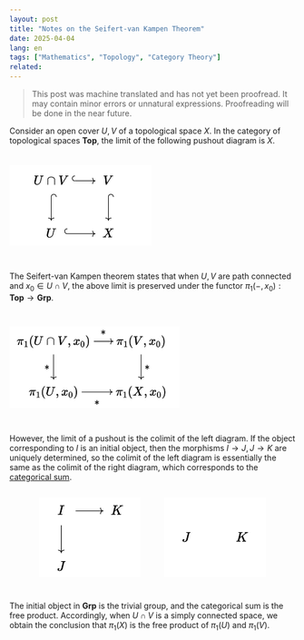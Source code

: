 ```yaml
---
layout: post
title: "Notes on the Seifert-van Kampen Theorem"
date: 2025-04-04
lang: en
tags: ["Mathematics", "Topology", "Category Theory"]
related:
---
```


> This post was machine translated and has not yet been proofread. It may contain minor errors or unnatural expressions. Proofreading will be done in the near future.

Consider an open cover $U, V$ of a topological space $X$. In the category of topological spaces $\mathbf{Top}$, the limit of the following pushout diagram is $X$.

<img src="/public/seifert-1.png" style="margin: 1.5em auto 2em auto; width: 250px">

The Seifert-van Kampen theorem states that when $U, V$ are path connected and $x_0 \in U \cap V$, the above limit is preserved under the functor $\pi_1(-, x_0): \mathbf{Top} \to \mathbf{Grp}$.

<img src="/public/seifert-2.png" style="margin: 2em auto; width: 300px">

However, the limit of a pushout is the colimit of the left diagram. If the object corresponding to $I$ is an initial object, then the morphisms $I \to J, J \to K$ are uniquely determined, so the colimit of the left diagram is essentially the same as the colimit of the right diagram, which corresponds to the [categorical sum](https://dimenerno.github.io/2025/04/02/box-v-product/).

<div style="display: grid; margin: 0 auto; width: 400px; grid-template-columns: 1fr 1fr; gap: 3em; align-items: center;">
  <img src="/public/pushout-diag.png" style="width: 200px; margin: 1em 0 2em 0;">
  <img src="/public/product-diag.png" style="width: 200px; margin: 1em 0 2em 0;">
</div>

The initial object in $\mathbf{Grp}$ is the trivial group, and the categorical sum is the free product. Accordingly, when $U \cap V$ is a simply connected space, we obtain the conclusion that $\pi_1(X)$ is the free product of $\pi_1(U)$ and $\pi_1(V)$.
